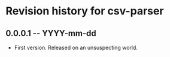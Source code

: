 # Revision history for csv-parser

## 0.0.0.1 -- YYYY-mm-dd

* First version. Released on an unsuspecting world.
